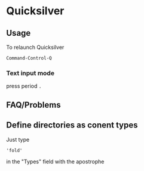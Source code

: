 # Quicksilver #

## Usage ##

To relaunch Quicksilver

    Command-Control-Q

### Text input mode ###

press period `.`

## FAQ/Problems ##

## Define directories as conent types ##

Just type

    'fold' 

in the "Types" field with the apostrophe
